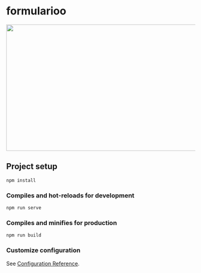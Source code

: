 # formularioo

<p align="center">
    <img width="600px" height="337px" src="src/assets/formulario.gif" />
</p>

## Project setup
```
npm install
```

### Compiles and hot-reloads for development
```
npm run serve
```

### Compiles and minifies for production
```
npm run build
```

### Customize configuration
See [Configuration Reference](https://cli.vuejs.org/config/).
